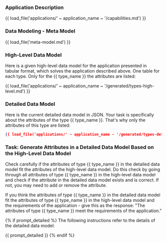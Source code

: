 ### Application Description

{{ load_file('applications/' ~ application_name ~ '/capabilities.md') }}

### Data Modeling - Meta Model

{{ load_file('meta-model.md') }}

### High-Level Data Model

Here is a given high-level data model for the application presented in tabular format, which solves the application described above. 
One table for each type. 
Only for the {{ type_name }} the attributes are listed: 

{{ load_file('applications/' ~ application_name ~ '/generated/types-high-level.md') }}

### Detailed Data Model

Here is the current detailed data model in JSON. Your task is specifically about the attributes of the type {{ type_name }}. That's why only the attributes of this type are listed:

```json
{{ load_file('applications/' ~ application_name ~ '/generated/types-detailed-only-attributes-of-index-type.json') }}
```

### Task: Generate Attributes in a Detailed Data Model Based on the High-Level Data Model

Check carefully if the attributes of type {{ type_name }} in the detailed data model fit the attributes of the high-level data model. 
Do this check by going through all attributes of type {{ type_name }} in the high-level data model and check if the attribute in the detailed data model exists and is correct. 
If not, you may need to add or remove the attribute.

If you think the attributes of type {{ type_name }} in the detailed data model fit the attributes of type {{ type_name }} in the high-level data model and the requirements of the application - give this as the response: "The attributes of type {{ type_name }} meet the requirements of the application."

{% if prompt_detailed %}
The following instructions refer to the details of the detailed data model:

{{ prompt_detailed }}
{% endif %}

